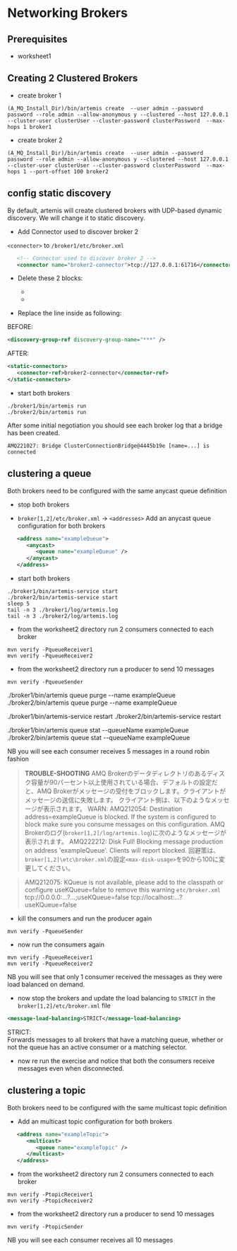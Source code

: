 # Networking Brokers

## Prerequisites
 
-   worksheet1

## Creating 2 Clustered Brokers

-   create broker 1

```code
(A_MQ_Install_Dir)/bin/artemis create  --user admin --password password --role admin --allow-anonymous y --clustered --host 127.0.0.1 --cluster-user clusterUser --cluster-password clusterPassword  --max-hops 1 broker1
```

-   create broker 2

```code
(A_MQ_Install_Dir)/bin/artemis create  --user admin --password password --role admin --allow-anonymous y --clustered --host 127.0.0.1 --cluster-user clusterUser --cluster-password clusterPassword  --max-hops 1 --port-offset 100 broker2
```

## config static discovery

By default, artemis will create clustered brokers with UDP-based dynamic discovery. We will change it to static discovery.

-   Add Connector used to discover broker 2

`<connector>` to `/broker1/etc/broker.xml`
```xml
   <!-- Connector used to discover broker 2 -->
   <connector name="broker2-connector">tcp://127.0.0.1:61716</connector>
```

-   Delete these 2 blocks:
    -    <broadcast-groups>  
    -    <discovery-groups>

-   Replace the line inside <cluster-connections> as following:

BEFORE:
```xml
<discovery-group-ref discovery-group-name="***" />
```

AFTER:
```xml
<static-connectors>
   <connector-ref>broker2-connector</connector-ref>
</static-connectors>
```



-   start both brokers
```code
./broker1/bin/artemis run
./broker2/bin/artemis run
```

After some initial negotiation you should see each broker log that a bridge has been created.
```console
AMQ221027: Bridge ClusterConnectionBridge@4445b19e [name=...] is connected
```

## clustering a queue

Both brokers need to be configured with the same anycast queue definition

-   stop both brokers

-   `broker[1,2]/etc/broker.xml` -> `<addresses>` Add an anycast queue configuration for both brokers
```xml
   <address name="exampleQueue">
      <anycast>
         <queue name="exampleQueue" />
      </anycast>
   </address>
```

-   start both brokers
```code
./broker1/bin/artemis-service start
./broker2/bin/artemis-service start
sleep 5
tail -n 3 ./broker1/log/artemis.log
tail -n 3 ./broker2/log/artemis.log
```

-   from the worksheet2 directory run 2 consumers connected to each broker
```code
mvn verify -PqueueReceiver1
mvn verify -PqueueReceiver2                                      
```

-   from the worksheet2 directory run a producer to send 10 messages
```code
mvn verify -PqueueSender
```

./broker1/bin/artemis queue purge --name exampleQueue
./broker2/bin/artemis queue purge --name exampleQueue

./broker1/bin/artemis-service restart
./broker2/bin/artemis-service restart

./broker1/bin/artemis queue stat --queueName exampleQueue
./broker2/bin/artemis queue stat --queueName exampleQueue



NB you will see each consumer receives 5 messages in a round robin fashion

> **TROUBLE-SHOOTING**
> AMQ Brokerのデータディレクトリのあるディスク容量が90パーセント以上使用されている場合、デフォルトの設定だと、AMQ Brokerがメッセージの受付をブロックします。クライアントがメッセージの送信に失敗します。
> クライアント側は、以下のようなメッセージが表示されます。
> WARN: AMQ212054: Destination address=exampleQueue is blocked. If the system is configured to block make sure you consume messages on this configuration.
> AMQ Brokerのログ(`broker[1,2]/log/artemis.log`)に次のようなメッセージが表示されます。
> AMQ222212: Disk Full! Blocking message production on address 'exampleQueue'. Clients will report blocked.
> 回避策は、`broker[1,2]\etc\broker.xml`の設定`<max-disk-usage>`を90から100に変更してください。


> AMQ212075: KQueue is not available, please add to the classpath or configure useKQueue=false to remove this warning
> `etc/broker.xml`
> <acceptor name="xxx">tcp://0.0.0.0:...?...;useKQueue=false</acceptor>
> <connector name="xxx">tcp://localhost:...?useKQueue=false</connector>



-   kill the consumers and run the producer again

```code
mvn verify -PqueueSender
```
-   now run the consumers again
```code
mvn verify -PqueueReceiver1
mvn verify -PqueueReceiver2                                      
```

NB you will see that only 1 consumer received the messages as they were load balanced on demand.



-   now stop the brokers and update the load balancing to `STRICT` in the `broker[1,2]/etc/broker.xml` file
```xml
<message-load-balancing>STRICT</message-load-balancing>
```

STRICT:  
  Forwards messages to all brokers that have a matching queue, whether or not the queue has an active consumer or a matching selector.

-   now re run the exercise and notice that both the consumers receive messages even when disconnected.

## clustering a topic

Both brokers need to be configured with the same multicast topic definition

-   Add an multicast topic configuration for both brokers
```xml
   <address name="exampleTopic">
      <multicast>
         <queue name="exampleTopic" />
      </multicast>
   </address>
```

-   from the worksheet2 directory run 2 consumers connected to each broker
```code
mvn verify -PtopicReceiver1
mvn verify -PtopicReceiver2                                      
```

-   from the worksheet2 directory run a producer to send 10 messages
```code
mvn verify -PtopicSender
```

NB you will see each consumer receives all 10 messages



